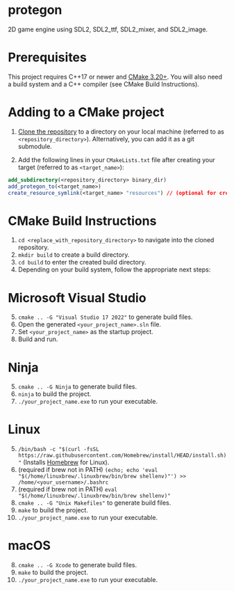 # protegon

2D game engine using SDL2, SDL2_ttf, SDL2_mixer, and SDL2_image.

# Prerequisites

This project requires C++17 or newer and [CMake 3.20+](https://cmake.org/download/).
You will also need a build system and a C++ compiler (see CMake Build Instructions).

# Adding to a CMake project

1. [Clone the repository](https://docs.github.com/en/repositories/creating-and-managing-repositories/cloning-a-repository) to a directory on your local machine (referred to as `<repository_directory>`). Alternatively, you can add it as a git submodule.

2. Add the following lines in your `CMakeLists.txt` file after creating your target (referred to as `<target_name>`):

```cmake
add_subdirectory(<repository_directory> binary_dir)
add_protegon_to(<target_name>)
create_resource_symlink(<target_name> "resources") // (optional for creating a symlink for the resources folder)
```

# CMake Build Instructions

1. `cd <replace_with_repository_directory>` to navigate into the cloned repository.
2. `mkdir build` to create a build directory.
3. `cd build` to enter the created build directory.
4. Depending on your build system, follow the appropriate next steps:

# Microsoft Visual Studio

5. `cmake .. -G "Visual Studio 17 2022"` to generate build files.
6. Open the generated `<your_project_name>.sln` file.
7. Set `<your_project_name>` as the startup project.
8. Build and run.

# Ninja

5. `cmake .. -G Ninja` to generate build files.
6. `ninja` to build the project.
7. `./your_project_name.exe` to run your executable.

# Linux

5. `/bin/bash -c "$(curl -fsSL https://raw.githubusercontent.com/Homebrew/install/HEAD/install.sh)"` (Installs [Homebrew](https://brew.sh/) for Linux).
6. (required if brew not in PATH) `(echo; echo 'eval "$(/home/linuxbrew/.linuxbrew/bin/brew shellenv)"') >> /home/<your_username>/.bashrc`
7. (required if brew not in PATH) `eval "$(/home/linuxbrew/.linuxbrew/bin/brew shellenv)"`
8. `cmake .. -G "Unix Makefiles"` to generate build files.
9. `make` to build the project.
10. `./your_project_name.exe` to run your executable.

# macOS

8. `cmake .. -G Xcode` to generate build files.
9. `make` to build the project.
10. `./your_project_name.exe` to run your executable.
